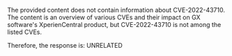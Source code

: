 The provided content does not contain information about CVE-2022-43710. The content is an overview of various CVEs and their impact on GX software's XperienCentral product, but CVE-2022-43710 is not among the listed CVEs.

Therefore, the response is: UNRELATED